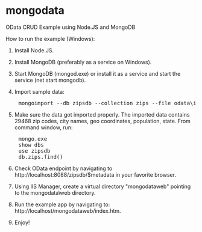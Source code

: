 mongodata
=========

OData CRUD Example using Node.JS and MongoDB

How to run the example (Windows):

1. Install Node.JS.

2. Install MongoDB (preferably as a service on Windows).

3. Start MongoDB (mongod.exe) or install it as a service and start the service (net start mongodb).

4. Import sample data:
<pre>
    mongoimport --db zipsdb --collection zips --file odata\import_data\zips.json
</pre>

5. Make sure the data got imported properly. The imported data contains 29468 zip codes, city names, geo coordinates, population, state. From command window, run:
<pre>
    mongo.exe
    show dbs
    use zipsdb
    db.zips.find()
</pre>

6. Check OData endpoint by navigating to http://localhost:8088/zipsdb/$metadata in your favorite browser. 

7. Using IIS Manager, create a virtual directory "mongodataweb" pointing to the mongodata\web directory.

8. Run the example app by navigating to: http://localhost/mongodataweb/index.htm.

9. Enjoy!